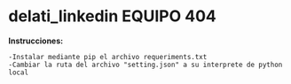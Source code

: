 # delati_linkedin EQUIPO 404
**Instrucciones:**
```
-Instalar mediante pip el archivo requeriments.txt
-Cambiar la ruta del archivo "setting.json" a su interprete de python local
```
